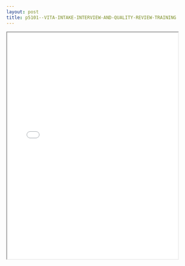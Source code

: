 ```yaml
---
layout: post
title: p5101--VITA-INTAKE-INTERVIEW-AND-QUALITY-REVIEW-TRAINING
---
```


<div class="pdf-container">
<iframe src="/ea/assets/pdfs/p5101--VITA-INTAKE-INTERVIEW-AND-QUALITY-REVIEW-TRAINING.pdf" height="600" width="90%" allowFullScreen="true"></iframe>
</div>

